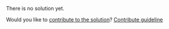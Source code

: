 
There is no solution yet.

Would you like to [contribute to the solution](https://github.com/BFEdev/BFE.dev-solutions/blob/main/quiz/string_en.md)? [Contribute guideline](https://github.com/BFEdev/BFE.dev-solutions#how-to-contribute)
